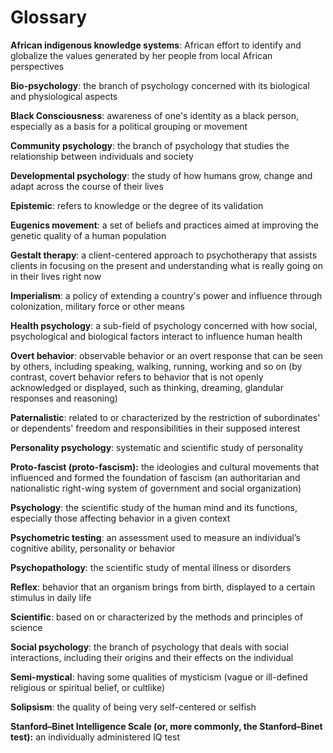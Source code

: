 # Glossary

**African indigenous knowledge systems**: African effort to identify and globalize the values generated by her people from local African perspectives

**Bio-psychology**: the branch of psychology concerned with its biological and physiological aspects

**Black Consciousness**: awareness of one's identity as a black person, especially as a basis for a political grouping or movement

**Community psychology**: the branch of psychology that studies the relationship between individuals and society

**Developmental psychology**: the study of how humans grow, change and adapt across the course of their lives

**Epistemic**: refers to knowledge or the degree of its validation

**Eugenics movement**: a set of beliefs and practices aimed at improving the genetic quality of a human population

**Gestalt therapy**: a client-centered approach to psychotherapy that assists clients in focusing on the present and understanding what is really going on in their lives right now

**Imperialism**: a policy of extending a country's power and influence through colonization, military force or other means

**Health psychology**: a sub-field of psychology concerned with how social, psychological and biological factors interact to influence human health

**Overt behavior**: observable behavior or an overt response that can be seen by others, including speaking, walking, running, working and so on (by contrast, covert behavior refers to behavior that is not openly acknowledged or displayed, such as thinking, dreaming, glandular responses and reasoning)

**Paternalistic**: related to or characterized by the restriction of subordinates' or dependents' freedom and responsibilities in their supposed interest

**Personality psychology**: systematic and scientific study of personality

**Proto-fascist (proto-fascism):** the ideologies and cultural movements that influenced and formed the foundation of fascism (an authoritarian and nationalistic right-wing system of government and social organization)

**Psychology**: the scientific study of the human mind and its functions, especially those affecting behavior in a given context

**Psychometric testing**: an assessment used to measure an individual’s cognitive ability, personality or behavior

**Psychopathology**: the scientific study of mental illness or disorders

**Reflex**: behavior that an organism brings from birth, displayed to a certain stimulus in daily life

**Scientific**: based on or characterized by the methods and principles of science

**Social psychology**: the branch of psychology that deals with social interactions, including their origins and their effects on the individual

**Semi-mystical**: having some qualities of mysticism (vague or ill-defined religious or spiritual belief, or cultlike)

**Solipsism**: the quality of being very self-centered or selfish

**Stanford–Binet Intelligence Scale (or, more commonly, the Stanford–Binet test):** an individually administered IQ test

